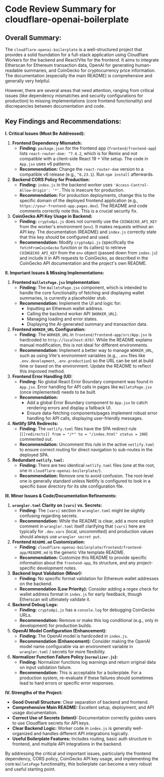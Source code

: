 # Code Review Summary for cloudflare-openai-boilerplate

## Overall Summary:

The `cloudflare-openai-boilerplate` is a well-structured project that provides a solid foundation for a full-stack application using Cloudflare Workers for the backend and React/Vite for the frontend. It aims to integrate Etherscan for Ethereum transaction data, OpenAI for generating human-readable summaries, and CoinGecko for cryptocurrency price information. The documentation (especially the main README) is comprehensive and generally very helpful.

However, there are several areas that need attention, ranging from critical issues (like dependency mismatches and security configurations for production) to missing implementations (core frontend functionality) and discrepancies between documentation and code.

## Key Findings and Recommendations:

**I. Critical Issues (Must Be Addressed):**

1.  **Frontend Dependency Mismatch:**
    *   **Finding:** `package.json` for the frontend app (`frontend/frontend-app`) lists `react-router-dom: ^7.6.2`, which is for Remix and not compatible with a client-side React 19 + Vite setup. The code in `App.jsx` uses v6 patterns.
    *   **Recommendation:** Change the `react-router-dom` version to a compatible v6 release (e.g., `^6.23.1`). Run `npm install` afterwards.
2.  **Backend CORS Policy for Production:**
    *   **Finding:** `index.js` in the backend worker uses `'Access-Control-Allow-Origin': '*'`. This is insecure for production.
    *   **Recommendation:** For production deployments, change this to the specific domain of the deployed frontend application (e.g., `https://your-frontend-app.pages.dev`). The README and code comments correctly note this. This is a crucial security fix.
3.  **CoinGecko API Key Usage in Backend:**
    *   **Finding:** `cryptoApi.js` does not currently use the `COINGECKO_API_KEY` from the worker's environment (`env`). It makes requests without an API key. The documentation (README) and `index.js` correctly state that this key *should* be configured and used.
    *   **Recommendation:** Modify `cryptoApi.js` (specifically the `fetchFromCoinGecko` function or its callers) to retrieve `COINGECKO_API_KEY` from the `env` object (passed down from `index.js`) and include it in API requests to CoinGecko, as described in the CoinGecko API documentation and the project's own README.

**II. Important Issues & Missing Implementations:**

1.  **Frontend `WalletsPage.jsx` Implementation:**
    *   **Finding:** The `WalletsPage.jsx` component, which is intended to handle the core functionality of fetching and displaying wallet summaries, is currently a placeholder stub.
    *   **Recommendation:** Implement the UI and logic for:
        *   Inputting an Ethereum wallet address.
        *   Calling the backend worker API (`WORKER_URL`).
        *   Managing loading and error states.
        *   Displaying the AI-generated summary and transaction data.
2.  **Frontend `WORKER_URL` Configuration:**
    *   **Finding:** The `WORKER_URL` in `frontend/frontend-app/src/App.jsx` is hardcoded to `http://localhost:8787`. While the README explains manual modification, this is not ideal for different environments.
    *   **Recommendation:** Implement a better way to manage `WORKER_URL`, such as using Vite's environment variables (e.g., `.env` files like `.env.development`, `.env.production`) so the URL can be set at build time or based on the environment. Update the README to reflect this improved method.
3.  **Frontend Error Handling (UI):**
    *   **Finding:** No global React Error Boundary component was found in `App.jsx`. Error handling for API calls in pages like `WalletsPage.jsx` (once implemented) needs to be built.
    *   **Recommendation:**
        *   Add a global Error Boundary component to `App.jsx` to catch rendering errors and display a fallback UI.
        *   Ensure data-fetching components/pages implement robust error handling for API calls, displaying user-friendly messages.
4.  **Netlify SPA Redirects:**
    *   **Finding:** The `netlify.toml` files have the SPA redirect rule (`[[redirects]] from = "/*" to = "/index.html" status = 200`) commented out.
    *   **Recommendation:** Uncomment this rule in the active `netlify.toml` to ensure correct routing for direct navigation to sub-routes in the deployed SPA.
5.  **Redundant `netlify.toml`:**
    *   **Finding:** There are two identical `netlify.toml` files (one at the root, one in `cloudflare-openai-boilerplate/`).
    *   **Recommendation:** Remove one to avoid confusion. The root-level one is generally standard unless Netlify is configured to look in a specific base directory for its site configuration file.

**III. Minor Issues & Code/Documentation Refinements:**

1.  **`wrangler.toml` Clarity on `[vars]` vs. Secrets:**
    *   **Finding:** The `[vars]` section in `wrangler.toml` might be slightly confusing regarding secrets.
    *   **Recommendation:** While the README is clear, add a more explicit comment in `wrangler.toml` itself clarifying that `[vars]` here are typically for `.dev.vars` (local, uncommitted) and production values should always use `wrangler secret put`.
2.  **Frontend `README.md` Customization:**
    *   **Finding:** `cloudflare-openai-boilerplate/frontend/frontend-app/README.md` is the generic Vite template README.
    *   **Recommendation:** Customize this README to provide specific information about the `frontend-app`, its structure, and any project-specific development notes.
3.  **Backend Input Validation (Minor):**
    *   **Finding:** No specific format validation for Ethereum wallet addresses on the backend.
    *   **Recommendation (Low Priority):** Consider adding a regex check for wallet address format in `index.js` for early feedback, though Etherscan will ultimately validate it.
4.  **Backend Debug Logs:**
    *   **Finding:** `cryptoApi.js` has a `console.log` for debugging CoinGecko URLs.
    *   **Recommendation:** Remove or make this log conditional (e.g., only in development) for production builds.
5.  **OpenAI Model Configuration (Enhancement):**
    *   **Finding:** The OpenAI model is hardcoded in `index.js`.
    *   **Recommendation (Enhancement):** Consider making the OpenAI model name configurable via an environment variable in `wrangler.toml` / secrets for more flexibility.
6.  **Normalizer Function Failure Policy (`normalizer.js`):**
    *   **Finding:** Normalizer functions log warnings and return original data on input validation failure.
    *   **Recommendation:** This is acceptable for a boilerplate. For a production system, re-evaluate if these failures should sometimes lead to hard errors or specific error responses.

**IV. Strengths of the Project:**

*   **Good Overall Structure:** Clear separation of backend and frontend.
*   **Comprehensive Main README:** Excellent setup, deployment, and API usage documentation.
*   **Correct Use of Secrets (Intent):** Documentation correctly guides users to use Cloudflare secrets for API keys.
*   **Clear Backend Logic:** Worker code in `index.js` is generally well-organized and handles different API integrations logically.
*   **Useful Boilerplate Features:** Includes routing, basic auth structure in frontend, and multiple API integrations in the backend.

By addressing the critical and important issues, particularly the frontend dependency, CORS policy, CoinGecko API key usage, and implementing the core `WalletsPage` functionality, this boilerplate can become a very robust and useful starting point.
